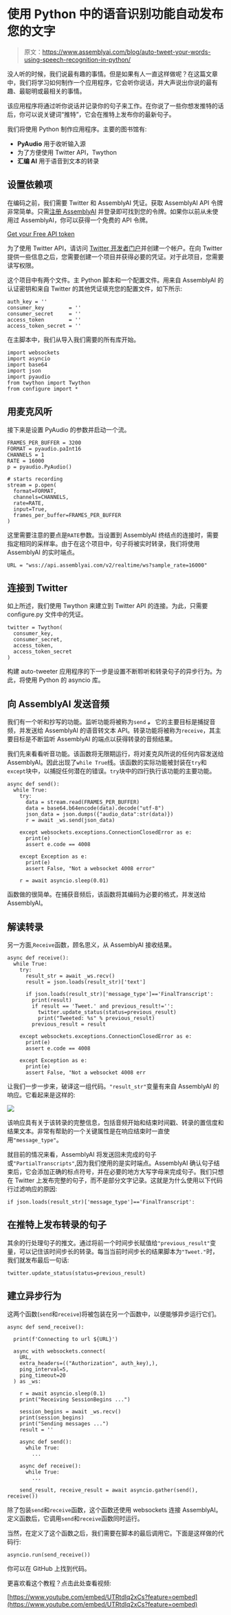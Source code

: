 # 使用 Python 中的语音识别功能自动发布您的文字

> 原文：<https://www.assemblyai.com/blog/auto-tweet-your-words-using-speech-recognition-in-python/>

没人听的时候，我们说最有趣的事情。但是如果有人一直这样做呢？在这篇文章中，我们将学习如何制作一个应用程序，它会听你说话，并大声说出你说的最有趣、最聪明或最相关的事情。

该应用程序将通过听你说话并记录你的句子来工作。在你说了一些你想发推特的话后，你可以说关键词“推特”，它会在推特上发布你的最新句子。

我们将使用 Python 制作应用程序。主要的图书馆有:

*   **PyAudio** 用于收听输入源
*   为了方便使用 Twitter API，Twython
*   **汇编 AI** 用于语音到文本的转录

## 设置依赖项

在编码之前，我们需要 Twitter 和 AssemblyAI 凭证。获取 AssemblyAI API 令牌非常简单。只需[注册 AssemblyAI](https://assemblyai.com) 并登录即可找到您的令牌。如果你以前从未使用过 AssemblyAI，你可以获得一个免费的 API 令牌。

[Get your Free API token](https://assemblyai.com)

为了使用 Twitter API，请访问 [Twitter 开发者门户](https://developer.twitter.com/)并创建一个帐户。在向 Twitter 提供一些信息之后，您需要创建一个项目并获得必要的凭证。对于此项目，您需要读写权限。

这个项目中有两个文件。主 Python 脚本和一个配置文件。用来自 AssemblyAI 的认证密钥和来自 Twitter 的其他凭证填充您的配置文件，如下所示:

```
auth_key = ''
consumer_key        = ''
consumer_secret     = ''
access_token        = ''
access_token_secret = ''
```

在主脚本中，我们从导入我们需要的所有库开始。

```
import websockets
import asyncio
import base64
import json
import pyaudio
from twython import Twython
from configure import *
```

## 用麦克风听

接下来是设置 PyAudio 的参数并启动一个流。

```
FRAMES_PER_BUFFER = 3200
FORMAT = pyaudio.paInt16
CHANNELS = 1
RATE = 16000
p = pyaudio.PyAudio()

# starts recording
stream = p.open(
  format=FORMAT,
  channels=CHANNELS,
  rate=RATE,
  input=True,
  frames_per_buffer=FRAMES_PER_BUFFER
)
```

这里需要注意的要点是`RATE`参数。当设置到 AssemblyAI 终结点的连接时，需要指定相同的采样率。由于在这个项目中，句子将被实时转录，我们将使用 AssemblyAI 的实时端点。

```
URL = "wss://api.assemblyai.com/v2/realtime/ws?sample_rate=16000"
```

## 连接到 Twitter

如上所述，我们使用 Twython 来建立到 Twitter API 的连接。为此，只需要 configure.py 文件中的凭证。

```
twitter = Twython(
  consumer_key,
  consumer_secret,
  access_token,
  access_token_secret
)
```

构建 auto-tweeter 应用程序的下一步是设置不断聆听和转录句子的异步行为。为此，将使用 Python 的 asyncio 库。

## 向 AssemblyAI 发送音频

我们有一个听和抄写的功能。监听功能将被称为`send` ***。*** 它的主要目标是捕捉音频，并发送给 AssemblyAI 的语音转文本 API。转录功能将被称为`receive`，其主要目标是不断监听 AssemblyAI 的端点以获得转录的音频结果。

我们先来看看听音功能。该函数将无限期运行，将对麦克风所说的任何内容发送给 AssemblyAI。因此出现了`while True`线。该函数的实际功能被封装在`try`和`except`块中，以捕捉任何潜在的错误。`try`块中的四行执行该功能的主要功能。

```
async def send():
  while True:
    try:
      data = stream.read(FRAMES_PER_BUFFER)
      data = base64.b64encode(data).decode("utf-8")
      json_data = json.dumps({"audio_data":str(data)})
      r = await _ws.send(json_data)

    except websockets.exceptions.ConnectionClosedError as e:
      print(e)
      assert e.code == 4008

    except Exception as e:
      print(e)
      assert False, "Not a websocket 4008 error"

    r = await asyncio.sleep(0.01)
```

函数做的很简单。在捕获音频后，该函数将其编码为必要的格式，并发送给 AssemblyAI。

## 解读转录

另一方面,`Receive`函数，顾名思义，从 AssemblyAI 接收结果。

```
async def receive():
  while True:
    try:
      result_str = await _ws.recv()
      result = json.loads(result_str)['text']

      if json.loads(result_str)['message_type']=='FinalTranscript':
        print(result)
        if result == 'Tweet.' and previous_result!='':
          twitter.update_status(status=previous_result)
          print("Tweeted: %s" % previous_result)
        previous_result = result

    except websockets.exceptions.ConnectionClosedError as e:
      print(e)
      assert e.code == 4008

    except Exception as e:
      print(e)
      assert False, "Not a websocket 4008 err
```

让我们一步一步来，破译这一组代码。`"result_str"`变量有来自 AssemblyAI 的响应。它看起来是这样的:

![](img/e78d70f7e4f51a53f697e98376d16fb3.png)

该响应具有关于该转录的完整信息，包括音频开始和结束时间戳、转录的置信度和结果文本。非常有帮助的一个关键属性是在响应结束时一直使用`"message_type"`。

就目前的情况来看，AssemblyAI 将发送回未完成的句子或`"PartialTranscripts"`,因为我们使用的是实时端点。AssemblyAI 确认句子结束后，它会添加正确的标点符号，并在必要的地方大写字母来完成句子。我们只想在 Twitter 上发布完整的句子，而不是部分文字记录。这就是为什么使用以下代码行过滤响应的原因:

```
if json.loads(result_str)['message_type']=='FinalTranscript':
```

## 在推特上发布转录的句子

其余的行处理句子的推文。通过将前一个时间步长赋值给`"previous_result"`变量，可以记住该时间步长的转录。每当当前时间步长的结果脚本为`"Tweet."`时，我们就发布最后一句话:

```
twitter.update_status(status=previous_result)
```

## 建立异步行为

这两个函数(`send`和`receive`)将被包装在另一个函数中，以便能够异步运行它们。

```
async def send_receive():

  print(f'Connecting to url ${URL}')

  async with websockets.connect(
    URL,
    extra_headers=(("Authorization", auth_key),),
    ping_interval=5,
    ping_timeout=20
  ) as _ws:

    r = await asyncio.sleep(0.1)
    print("Receiving SessionBegins ...")

    session_begins = await _ws.recv()
    print(session_begins)
    print("Sending messages ...")
    result = ''

    async def send():
      while True:
        ...

    async def receive():
      while True:
        ...

    send_result, receive_result = await asyncio.gather(send(), receive())
```

除了包装`send`和`receive`函数，这个函数还使用 websockets 连接 AssemblyAI。定义函数后，它调用`send`和`receive`函数同时运行。

当然，在定义了这个函数之后，我们需要在脚本的最后调用它。下面是这样做的代码行:

```
asyncio.run(send_receive())
```

你可以在 GitHub 上找到代码。

更喜欢看这个教程？点击此处查看视频:

[https://www.youtube.com/embed/UTRtdIq2xCs?feature=oembed](https://www.youtube.com/embed/UTRtdIq2xCs?feature=oembed)